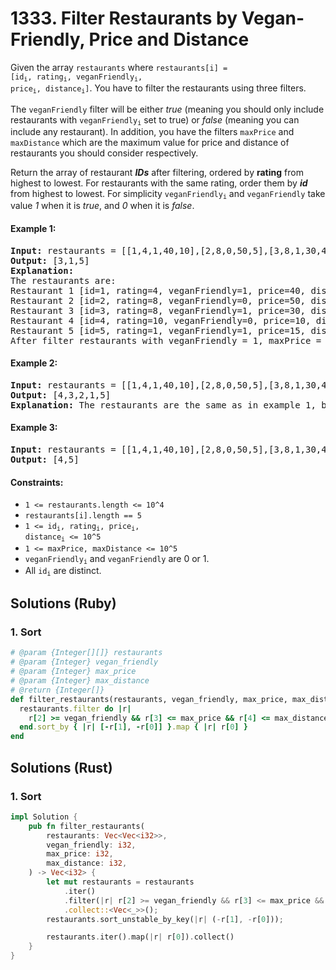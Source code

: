 # 1333. Filter Restaurants by Vegan-Friendly, Price and Distance
Given the array `restaurants` where  <code>restaurants[i] = [id<sub>i</sub>, rating<sub>i</sub>, veganFriendly<sub>i</sub>, price<sub>i</sub>, distance<sub>i</sub>]</code>. You have to filter the restaurants using three filters.

The `veganFriendly` filter will be either *true* (meaning you should only include restaurants with <code>veganFriendly<sub>i</sub></code> set to true) or *false* (meaning you can include any restaurant). In addition, you have the filters `maxPrice` and `maxDistance` which are the maximum value for price and distance of restaurants you should consider respectively.

Return the array of restaurant ***IDs*** after filtering, ordered by **rating** from highest to lowest. For restaurants with the same rating, order them by ***id*** from highest to lowest. For simplicity <code>veganFriendly<sub>i</sub></code> and `veganFriendly` take value *1* when it is *true*, and *0* when it is *false*.

#### Example 1:
<pre>
<strong>Input:</strong> restaurants = [[1,4,1,40,10],[2,8,0,50,5],[3,8,1,30,4],[4,10,0,10,3],[5,1,1,15,1]], veganFriendly = 1, maxPrice = 50, maxDistance = 10
<strong>Output:</strong> [3,1,5]
<strong>Explanation:</strong>
The restaurants are:
Restaurant 1 [id=1, rating=4, veganFriendly=1, price=40, distance=10]
Restaurant 2 [id=2, rating=8, veganFriendly=0, price=50, distance=5]
Restaurant 3 [id=3, rating=8, veganFriendly=1, price=30, distance=4]
Restaurant 4 [id=4, rating=10, veganFriendly=0, price=10, distance=3]
Restaurant 5 [id=5, rating=1, veganFriendly=1, price=15, distance=1]
After filter restaurants with veganFriendly = 1, maxPrice = 50 and maxDistance = 10 we have restaurant 3, restaurant 1 and restaurant 5 (ordered by rating from highest to lowest).
</pre>

#### Example 2:
<pre>
<strong>Input:</strong> restaurants = [[1,4,1,40,10],[2,8,0,50,5],[3,8,1,30,4],[4,10,0,10,3],[5,1,1,15,1]], veganFriendly = 0, maxPrice = 50, maxDistance = 10
<strong>Output:</strong> [4,3,2,1,5]
<strong>Explanation:</strong> The restaurants are the same as in example 1, but in this case the filter veganFriendly = 0, therefore all restaurants are considered.
</pre>

#### Example 3:
<pre>
<strong>Input:</strong> restaurants = [[1,4,1,40,10],[2,8,0,50,5],[3,8,1,30,4],[4,10,0,10,3],[5,1,1,15,1]], veganFriendly = 0, maxPrice = 30, maxDistance = 3
<strong>Output:</strong> [4,5]
</pre>

#### Constraints:
* `1 <= restaurants.length <= 10^4`
* `restaurants[i].length == 5`
* <code>1 <= id<sub>i</sub>, rating<sub>i</sub>, price<sub>i</sub>, distance<sub>i</sub> <= 10^5</code>
* `1 <= maxPrice, maxDistance <= 10^5`
* <code>veganFriendly<sub>i</sub></code> and `veganFriendly` are 0 or 1.
* All <code>id<sub>i</sub></code> are distinct.

## Solutions (Ruby)

### 1. Sort
```Ruby
# @param {Integer[][]} restaurants
# @param {Integer} vegan_friendly
# @param {Integer} max_price
# @param {Integer} max_distance
# @return {Integer[]}
def filter_restaurants(restaurants, vegan_friendly, max_price, max_distance)
  restaurants.filter do |r|
    r[2] >= vegan_friendly && r[3] <= max_price && r[4] <= max_distance
  end.sort_by { |r| [-r[1], -r[0]] }.map { |r| r[0] }
end
```

## Solutions (Rust)

### 1. Sort
```Rust
impl Solution {
    pub fn filter_restaurants(
        restaurants: Vec<Vec<i32>>,
        vegan_friendly: i32,
        max_price: i32,
        max_distance: i32,
    ) -> Vec<i32> {
        let mut restaurants = restaurants
            .iter()
            .filter(|r| r[2] >= vegan_friendly && r[3] <= max_price && r[4] <= max_distance)
            .collect::<Vec<_>>();
        restaurants.sort_unstable_by_key(|r| (-r[1], -r[0]));

        restaurants.iter().map(|r| r[0]).collect()
    }
}
```
